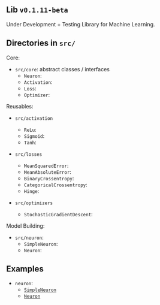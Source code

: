 ## Lib `v0.1.11-beta`

Under Development + Testing Library for Machine Learning.

## Directories in `src/`

Core:

- `src/core`: abstract classes / interfaces
  - `Neuron`: 
  - `Activation`: 
  - `Loss`: 
  - `Optimizer`: 

Reusables: 

- `src/activation`
  - `ReLu`: 
  - `Sigmoid`: 
  - `Tanh`: 

- `src/losses`
  - `MeanSquaredError`: 
  - `MeanAbsoluteError`: 
  - `BinaryCrossentropy`: 
  - `CategoricalCrossentropy`: 
  - `Hinge`: 

- `src/optimizers`
  - `StochasticGradientDescent`: 

Model Building:

- `src/neuron`:
  - `SimpleNeuron`: 
  - `Neuron`: 

## Examples

- `neuron`:
  - [`SimpleNeuron`](examples/neuron/1_simple_neuron.ipynb)
  - [`Neuron`](examples/neuron/2_neuron.ipynb)